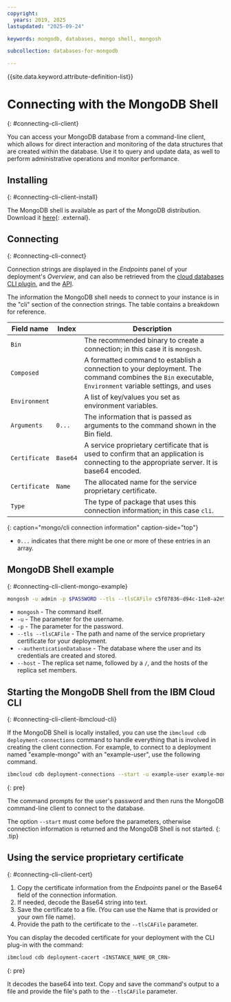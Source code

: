 ```yaml
---
copyright:
  years: 2019, 2025
lastupdated: "2025-09-24"

keywords: mongodb, databases, mongo shell, mongosh

subcollection: databases-for-mongodb

---
```


{{site.data.keyword.attribute-definition-list}}

# Connecting with the MongoDB Shell
{: #connecting-cli-client}

You can access your MongoDB database from a command-line client, which allows for direct interaction and monitoring of the data structures that are created within the database. Use it to query and update data, as well to perform administrative operations and monitor performance.

## Installing
{: #connecting-cli-client-install}

The MongoDB shell is available as part of the MongoDB distribution. Download it [here](https://www.mongodb.com/try/download/shell){: .external}.

## Connecting
{: #connecting-cli-connect}

Connection strings are displayed in the _Endpoints_ panel of your deployment's _Overview_, and can also be retrieved from the [cloud databases CLI plugin](/docs/databases-cli-plugin?topic=databases-cli-plugin-cdb-reference#deployment-connections), and the [API](https://cloud.ibm.com/apidocs/cloud-databases-api/cloud-databases-api-v5#getconnection).

The information the MongoDB shell needs to connect to your instance is in the "cli" section of the connection strings. The table contains a breakdown for reference.

| Field name | Index | Description |
| ---------- | ----- | ----------- |
| `Bin` | | The recommended binary to create a connection; in this case it is `mongosh`. |
| `Composed` | | A formatted command to establish a connection to your deployment. The command combines the `Bin` executable, `Environment` variable settings, and uses  |`Arguments` as command-line parameters.
| `Environment` | | A list of key/values you set as environment variables. |
| `Arguments` | `0...` | The information that is passed as arguments to the command shown in the Bin field. |
| `Certificate` | `Base64` | A service proprietary certificate that is used to confirm that an application is connecting to the appropriate server. It is base64 encoded. |
| `Certificate` | `Name` | The allocated name for the service proprietary certificate. |
| `Type` | | The type of package that uses this connection information; in this case `cli`.  |
{: caption="mongo/cli connection information" caption-side="top"}

* `0...` indicates that there might be one or more of these entries in an array.

## MongoDB Shell example
{: #connecting-cli-client-mongo-example}

```sh
mongosh -u admin -p $PASSWORD --tls --tlsCAFile c5f07836-d94c-11e8-a2e9-62ec2ed68f84 --authenticationDatabase admin --host replset/bd574ce4-7b36-4274-9976-96db98a3ac10-0.b8a5e798d2d04f2e860e54e5d042c915.databases.appdomain.cloud:30484,bd574ce4-7b36-4274-9976-96db98a3ac10-1.b8a5e798d2d04f2e860e54e5d042c915.databases.appdomain.cloud:30484
```

* `mongosh` - The command itself.
* `-u` - The parameter for the username.
* `-p` - The parameter for the password.
* `--tls --tlsCAFile` - The path and name of the service proprietary certificate for your deployment.
* `--authenticationDatabase` - The database where the user and its credentials are created and stored.
* `--host` - The replica set name, followed by a `/`, and the hosts of the replica set members.

## Starting the MongoDB Shell from the IBM Cloud CLI
{: #connecting-cli-client-ibmcloud-cli}

If the MongoDB Shell is locally installed, you can use the `ibmcloud cdb deployment-connections` command to handle everything that is involved in creating the client connection. For example, to connect to a deployment named "example-mongo" with an "example-user", use the following command.

```sh
ibmcloud cdb deployment-connections --start -u example-user example-mongo
```
{: pre}

The command prompts for the user's password and then runs the MongoDB command-line client to connect to the database.

The option `--start` must come before the parameters, otherwise connection information is returned and the MongoDB Shell is not started.
{: .tip}

## Using the service proprietary certificate
{: #connecting-cli-client-cert}

1. Copy the certificate information from the _Endpoints_ panel or the Base64 field of the connection information.
2. If needed, decode the Base64 string into text.
3. Save the certificate to a file. (You can use the Name that is provided or your own file name).
4. Provide the path to the certificate to the `--tlsCAFile` parameter.

You can display the decoded certificate for your deployment with the CLI plug-in with the command:

```sh
ibmcloud cdb deployment-cacert <INSTANCE_NAME_OR_CRN>
```
{: pre}

It decodes the base64 into text. Copy and save the command's output to a file and provide the file's path to the `--tlsCAFile` parameter.
